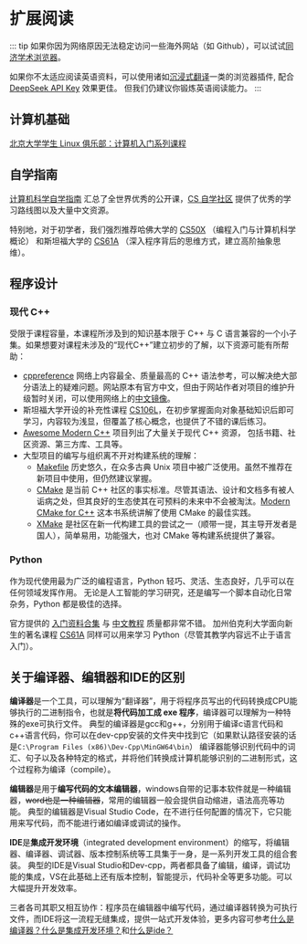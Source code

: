 # 扩展阅读

::: tip
如果你因为网络原因无法稳定访问一些海外网站（如 Github），可以试试[同济学术浏览器](https://nic.tongji.edu.cn/tjxsllq/list.htm)。

如果你不太适应阅读英语资料，可以使用诸如[沉浸式翻译](https://immersivetranslate.com/zh-Hans/)一类的浏览器插件,
配合 [DeepSeek API Key](https://immersivetranslate.com/zh-Hans/docs/services/deepseek/) 效果更佳。
但我们仍建议你锻炼英语阅读能力。
:::

## 计算机基础

[北京大学学生 Linux 俱乐部：计算机入门系列课程](https://missing.lcpu.dev/)

## 自学指南

[计算机科学自学指南](https://csdiy.wiki/) 汇总了全世界优秀的公开课，[CS 自学社区](https://www.learncs.site/) 提供了优秀的学习路线图以及大量中文资源。

特别地，对于初学者，我们强烈推荐哈佛大学的 [CS50X](https://cs50.harvard.edu/x/2023/) （编程入门与计算机科学概论） 和斯坦福大学的 [CS61A](https://cs61a.org/) （深入程序背后的思维方式，建立高阶抽象思维）。

## 程序设计

### 现代 C++

受限于课程容量，本课程所涉及到的知识基本限于 C++ 与 C 语言兼容的一个小子集。如果想要对课程未涉及的“现代C++”建立初步的了解，以下资源可能有所帮助：

+ [cppreference](https://en.cppreference.com/) 网络上内容最全、质量最高的 C++ 语法参考，可以解决绝大部分语法上的疑难问题。网站原本有官方中文，但由于网站作者对项目的维护升级暂时关闭，可以使用网络上的[中文镜像](https://cppreference.cn/w/)。
+ 斯坦福大学开设的补充性课程 [CS106L](https://web.stanford.edu/class/cs106l/)，在初步掌握面向对象基础知识后即可学习，内容较为浅显，但覆盖了核心概念，也提供了不错的课后练习。
+ [Awesome Modern C++](https://github.com/rigtorp/awesome-modern-cpp) 项目列出了大量关于现代 C++ 资源，
包括书籍、社区资源、第三方库、工具等。
+ 大型项目的编写与组织离不开对构建系统的理解：
  + [Makefile](https://www.gnu.org/software/make/manual/make.html) 历史悠久，在众多古典 Unix 项目中被广泛使用。虽然不推荐在新项目中使用，但仍然建议掌握。
  + [CMake](https://cmake.org/) 是当前 C++ 社区的事实标准。尽管其语法、设计和文档多有被人诟病之处，但其良好的生态使其在可预料的未来中不会被淘汰。[Modern CMake for C++](/Modern-CMake-for-C++.pdf) 这本书系统讲解了使用 CMake 的最佳实践。
  + [XMake](https://xmake.io/) 是社区在新一代构建工具的尝试之一（顺带一提，其主导开发者是国人），简单易用，功能强大，也对 CMake 等构建系统提供了兼容。


### Python

作为现代使用最为广泛的编程语言，Python 轻巧、灵活、生态良好，几乎可以在任何领域发挥作用。
无论是人工智能的学习研究，还是编写一个脚本自动化日常杂务，Python 都是极佳的选择。

官方提供的 [入门资料合集](https://wiki.python.org/moin/BeginnersGuide/NonProgrammersChinese) 与 [中文教程](https://docs.python.org/zh-cn/3/tutorial/index.html) 质量都非常不错。
加州伯克利大学面向新生的著名课程 [CS61A](https://cs61a.org/) 同样可以用来学习 Python（尽管其教学内容远不止于语言入门）。

## 关于编译器、编辑器和IDE的区别

**编译器**是一个工具，可以理解为“翻译器”，用于将程序员写出的代码转换成CPU能够执行的二进制指令，也就是**将代码加工成 exe 程序**，编译器可以理解为一种特殊的exe可执行文件。
典型的编译器是gcc和g++，分别用于编译c语言代码和c++语言代码，你可以在dev-cpp安装的文件夹中找到它（如果默认路径安装的话是`C:\Program Files (x86)\Dev-Cpp\MinGW64\bin`）
编译器能够识别代码中的词汇、句子以及各种特定的格式，并将他们转换成计算机能够识别的二进制形式，这个过程称为编译（compile）。

**编辑器**是用于**编写代码的文本编辑器**，windows自带的记事本软件就是一种编辑器，~~word也是一种编辑器~~，常用的编辑器一般会提供自动缩进，语法高亮等功能。
典型的编辑器是Visual Studio Code，在不进行任何配置的情况下，它只能用来写代码，而不能进行诸如编译或调试的操作。

**IDE**是**集成开发环境**（integrated development environment）的缩写，将编辑器、编译器、调试器、版本控制系统等工具集于一身，是一系列开发工具的组合套装。
典型的IDE是Visual Studio和Dev-cpp，两者都具备了编辑，编译，调试功能的集成，VS在此基础上还有版本控制，智能提示，代码补全等更多功能。可以大幅提升开发效率。

三者各司其职又相互协作：程序员在编辑器中编写代码，通过编译器转换为可执行文件，而IDE将这一流程无缝集成，提供一站式开发体验，更多内容可参考[什么是编译器？什么是集成开发环境？](https://zhuanlan.zhihu.com/p/87082118)和[什么是ide？](https://www.codecademy.com/article/what-is-ide)